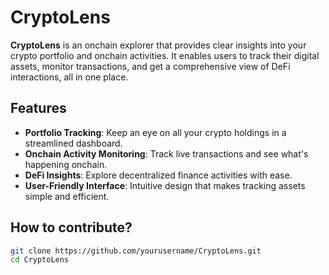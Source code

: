 # CryptoLens

**CryptoLens** is an onchain explorer that provides clear insights into your crypto portfolio and onchain activities. It enables users to track their digital assets, monitor transactions, and get a comprehensive view of DeFi interactions, all in one place.

## Features

- **Portfolio Tracking**: Keep an eye on all your crypto holdings in a streamlined dashboard.
- **Onchain Activity Monitoring**: Track live transactions and see what's happening onchain.
- **DeFi Insights**: Explore decentralized finance activities with ease.
- **User-Friendly Interface**: Intuitive design that makes tracking assets simple and efficient.

## How to contribute?

```bash
git clone https://github.com/yourusername/CryptoLens.git
cd CryptoLens
